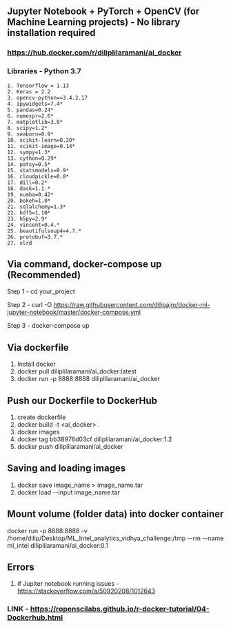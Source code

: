 ## Jupyter Notebook + PyTorch + OpenCV (for Machine Learning projects) - No library installation required

### https://hub.docker.com/r/diliplilaramani/ai_docker

### Libraries - Python 3.7
    1. Tensorflow = 1.13
    2. Keras = 2.2
    3. opencv-python==3.4.2.17
    4. ipywidgets=7.4*
    5. pandas=0.24*
    6. numexpr=2.6*
    7. matplotlib=3.0*
    8. scipy=1.2*
    9. seaborn=0.9*
    10. scikit-learn=0.20*
    11. scikit-image=0.14*
    12. sympy=1.3*
    13. cython=0.29*
    14. patsy=0.5*
    15. statsmodels=0.9*
    16. cloudpickle=0.8*
    17. dill=0.2*
    18. dask=1.1.*
    19. numba=0.42*
    20. bokeh=1.0*
    21. sqlalchemy=1.3*
    22. hdf5=1.10*
    23. h5py=2.9*
    24. vincent=0.4.*
    25. beautifulsoup4=4.7.*
    26. protobuf=3.7.*
    27. xlrd

## Via command, docker-compose up (Recommended)

Step 1 - cd your_project

Step 2 - curl -O https://raw.githubusercontent.com/dilipajm/docker-ml-jupyter-notebook/master/docker-compose.yml

Step 3 - docker-compose up

## Via dockerfile
1. Install docker
2. docker pull diliplilaramani/ai_docker:latest
3. docker run -p 8888:8888 diliplilaramani/ai_docker

## Push our Dockerfile to DockerHub
1. create dockerfile
2. docker build -t <ai_docker> .
3. docker images
4. docker tag bb38976d03cf diliplilaramani/ai_docker:1.2
5. docker push diliplilaramani/ai_docker

## Saving and loading images
1. docker save image_name > image_name.tar
2. docker load --input image_name.tar

## Mount volume (folder data) into docker container
docker run -p 8888:8888 -v /home/dilip/Desktop/ML_Intel_analytics_vidhya_challenge:/tmp --rm --name ml_intel diliplilaramani/ai_docker:0.1

## Errors
1. if Jupiter notebook running issues - https://stackoverflow.com/a/50920208/1012643

### LINK - https://ropenscilabs.github.io/r-docker-tutorial/04-Dockerhub.html
